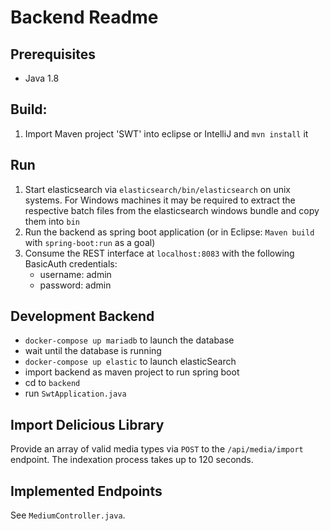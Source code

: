 # Backend Readme

## Prerequisites

- Java 1.8

## Build:

1. Import Maven project 'SWT' into eclipse or IntelliJ and `mvn install` it

## Run

1. Start elasticsearch via `elasticsearch/bin/elasticsearch` on unix systems. For
   Windows machines it may be required to extract the respective batch files from the
   elasticsearch windows bundle and copy them into `bin`
2. Run the backend as spring boot application (or in Eclipse: `Maven build` with
   `spring-boot:run` as   a goal)
3. Consume the REST interface at `localhost:8083` with the following BasicAuth credentials:
     - username: admin
     - password: admin

## Development Backend
- `docker-compose up mariadb` to launch the database
- wait until the database is running
- `docker-compose up elastic` to launch elasticSearch
- import backend as maven project to run spring boot
- cd to `backend`
- run `SwtApplication.java`

## Import Delicious Library

Provide an array of valid media types via `POST` to the `/api/media/import` endpoint.
The indexation process takes up to 120 seconds.


## Implemented Endpoints

See `MediumController.java`.
